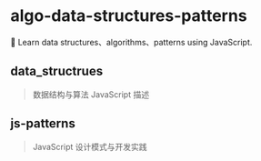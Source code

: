 # algo-data-structures-patterns
📖 Learn data structures、algorithms、patterns using JavaScript.

## data_structrues

> 数据结构与算法 JavaScript 描述

## js-patterns

> JavaScript 设计模式与开发实践
